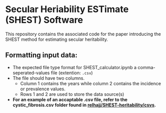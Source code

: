 # Secular Heriability ESTimate (SHEST) Software
This repository contains the associated code for the paper introducing the SHEST method for estimating secular heritability.

## Formatting input data:

* The expected file type format for SHEST_calculator.ipynb a comma-seperated-values file (extention: `.csv`)
* The file should have two columns. 
  * Column 1 contains the years while column 2 contains the incidence or prevalence values.
  * Rows 1 and 2 are used to store the data source(s)
* **For an example of an accaptable .csv file, refer to the cystic_fibrosis.csv folder found in [relhajj/SHEST-heritability/csvs](https://github.com/relhajj/SHEST-heritability/blob/92acb4219c7ee84a49af64f883985fce5f8dd3b3/csvs/cystic_fibrosis.csv).**
